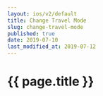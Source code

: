 ```yaml
---
layout: ios/v2/default
title: Change Travel Mode
slug: change-travel-mode
published: true
date: 2019-07-10
last_modified_at: 2019-07-12
---
```


# {{ page.title }}
